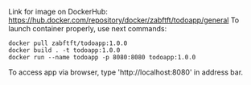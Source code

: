 Link for image on DockerHub: https://hub.docker.com/repository/docker/zabftft/todoapp/general
To launch container properly, use next commands:

```
docker pull zabftft/todoapp:1.0.0
docker build . -t todoapp:1.0.0
docker run --name todoapp -p 8080:8080 todoapp:1.0.0
```

To access app via browser, type 'http://localhost:8080' in address bar.
